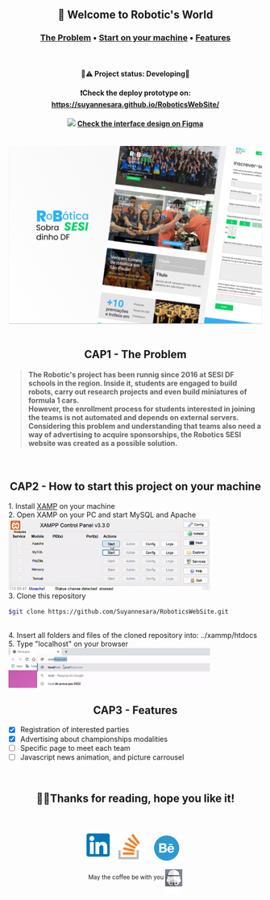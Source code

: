 <h2 align="center">🤖 Welcome to Robotic's World</h2>
<h3 align="center" >
  <a href="#the-problem">The Problem</a>  •
  <a href="#start-project">Start on your machine</a>  •
  <a href="#features">Features</a>
</h4> 
<br>
<h4 align="center">
 🚧⚠️ Project status: Developing🔨
</h4> 
<h4 align="center">
  ❗Check the deploy prototype on: <a href="https://suyannesara.github.io/RoboticsWebSite/">https://suyannesara.github.io/RoboticsWebSite/</a>
</h4>
<h4 align="center">
 <img width="10px" src="https://upload.wikimedia.org/wikipedia/commons/3/33/Figma-logo.svg"> <a href="https://www.figma.com/file/NvxG3VtXffKeZLrruVGzcn/PHPRoboticaWebSite?node-id=123%3A4">Check the interface design on Figma</a>
</h4><br>
<img align="center" src="Images/Capa.png"> <br> <br>


<h2 align="center" id="the-problem">CAP1 - The Problem</h2>

> <h4>The Robotic's project has been runnig since 2016 at SESI DF schools in the region. Inside it, students are engaged to build robots, carry out research projects and even build miniatures of formula 1 cars. <br>
> However, the enrollment process for students interested in joining the teams is not automated and depends on external servers. Considering this problem and understanding that teams also need a way of advertising to acquire sponsorships, the Robotics SESI website was created as a possible solution.</h4> 
<br>

<h2 align="center" id="start-project">CAP2 - How to start this project on your machine</h2>
  1. Install <a href="https://www.apachefriends.org/pt_br/index.html">XAMP</a> on your machine <br>
  2. Open XAMP on your PC and start MySQL and Apache <br> 
  <img width="400px" alt="Start servers" src="./Images/xampgif.gif">
  <br>
  3. Clone this repository

  ```bash 
  $git clone https://github.com/Suyannesara/RoboticsWebSite.git 
  ```
  <br>
4. Insert all folders and files of the cloned repository into: ../xammp/htdocs <br>
5. Type "localhost" on your browser <br> <img width="400px" alt="Start servers" src="./Images/localhostgif.gif">
    
<br>

<h2 align="center" id="features">CAP3 - Features</h2>

- [x] Registration of interested parties
- [x] Advertising about championships modalities
- [ ] Specific page to meet each team
- [ ] Javascript news animation, and picture carrousel

<br>
<h2 align="center">👩🏻Thanks for reading, hope you like it!</h2> <br>
<p align="center">
  <a target="_blank" href="https://www.linkedin.com/in/suyanne-miranda/"><img src="images/lkdinLogo.svg"></a> 
  <a target="_blank" href="https://stackoverflow.com/users/17331573/suyanne-miranda"><img src="images/StackOverflow.svg"></a> 
  <a target="_blank" href="https://www.behance.net/suyannesara"><img src="images/Behance.svg"> <br></a>
  <small>May the coffee be with you  <img src="images/wars.svg" align="center"></small> 
</p>


